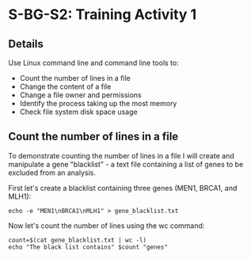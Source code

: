 # S-BG-S2: Training Activity 1

## Details
Use Linux command line and command line tools to:
- Count the number of lines in a file
- Change the content of a file
- Change a file owner and permissions
- Identify the process taking up the most memory
- Check file system disk space usage

## Count the number of lines in a file
To demonstrate counting the number of lines in a file I will create and manipulate a gene "blacklist" - a text file containing a list of genes to be excluded from an analysis.

First let's create a blacklist containing three genes (MEN1, BRCA1, and MLH1):

```
echo -e "MEN1\nBRCA1\nMLH1" > gene_blacklist.txt
```

Now let's count the number of lines using the wc command:
```
count=$(cat gene_blacklist.txt | wc -l)
echo "The black list contains" $count "genes"
```



 